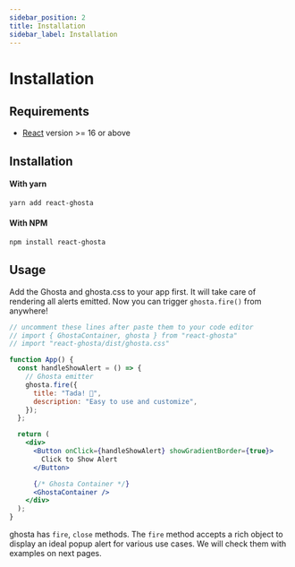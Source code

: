 ```yaml
---
sidebar_position: 2
title: Installation
sidebar_label: Installation
---
```


# Installation

## Requirements

- [React](https://reactjs.org) version >= 16 or above

## Installation

#### With yarn

```sh
yarn add react-ghosta
```

#### With NPM

```sh
npm install react-ghosta
```

## Usage


Add the Ghosta and ghosta.css to your app first. It will take care of rendering all alerts emitted. Now you can trigger `ghosta.fire()` from anywhere!

```jsx live
// uncomment these lines after paste them to your code editor
// import { GhostaContainer, ghosta } from "react-ghosta"
// import "react-ghosta/dist/ghosta.css"

function App() {
  const handleShowAlert = () => {
    // Ghosta emitter
    ghosta.fire({
      title: "Tada! 🎉",
      description: "Easy to use and customize",
    });
  };

  return (
    <div>
      <Button onClick={handleShowAlert} showGradientBorder={true}>
        Click to Show Alert
      </Button>

      {/* Ghosta Container */}
      <GhostaContainer />
    </div>
  );
}
```

ghosta has `fire`, `close` methods.
The `fire` method accepts a rich object to display an ideal popup alert for various use cases. We will check them with examples on next pages.

